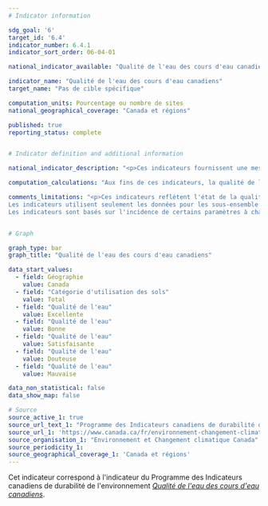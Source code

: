 ```yaml
---
# Indicator information

sdg_goal: '6'
target_id: '6.4'
indicator_number: 6.4.1
indicator_sort_order: 06-04-01

national_indicator_available: "Qualité de l'eau des cours d'eau canadiens"

indicator_name: "Qualité de l'eau des cours d'eau canadiens"
target_name: "Pas de cible spécifique"

computation_units: Pourcentage ou nombre de sites
national_geographical_coverage: "Canada et régions"

published: true
reporting_status: complete


# Indicator definition and additional information

national_indicator_description: "<p>Ces indicateurs fournissent une mesure de la capacité des cours d'eau du Canada à maintenir la flore et la faune. À chaque site de suivi, des données spécifiques sur la qualité de l'eau sont comparées aux valeurs recommandées de qualité de l'eau en vue de créer une cote pour le site. Si les mesures de la qualité de l'eau demeurent dans les seuils recommandés, un écosystème sain peut être maintenu. <br><br>La qualité de l'eau à un site de suivi est cotée excellente lorsque les paramètres dans un cours d'eau sont presque toujours conformes aux seuils recommandés. À l'inverse, la qualité de l'eau est cotée mauvaise lorsque les paramètres ne sont habituellement pas conformes à ces seuils, parfois de beaucoup. <em>Environnement et Changement climatique Canada (ECCC)</em></p>"

computation_calculations: "Aux fins de ces indicateurs, la qualité de l'eau est déterminée par la mesure des concentrations de produits chimiques et des valeurs de propriétés physiques (paramètres) de l'eau. Les valeurs de chaque paramètre sont comparées aux valeurs recommandées en matière de qualité de l'eau. (<em>ECCC</em>)"

comments_limitations: "<p>Ces indicateurs reflètent l'état de la qualité de l'eau dans les rivières du sud du Canada. Le nord du Canada est sous-représenté.<br><br>
Les indicateurs utilisent seulement les données pour les sous-ensemble de sous-variables là où des recommandations existent. Ils ne couvrent pas tous les problèmes éventuels liés à la qualité de l'eau au Canada.<br><br>
Les indicateurs sont basés sur l'incidence de certains paramètres à chaque site. Ces concentrations ne présentent pas l'effet des déversements ou d'autres événements transitoires, à moins que des échantillons aient été recueillis tout de suite après le déversement ou que leur effet sur la qualité de l'eau soit de longue durée. (<em>ECCC</em>)</p>"


# Graph

graph_type: bar
graph_title: "Qualité de l'eau des cours d'eau canadiens"

data_start_values:
  - field: Géographie
    value: Canada
  - field: "Catégorie d'utilisation des sols"
    value: Total
  - field: "Qualité de l'eau"
    value: Excellente
  - field: "Qualité de l'eau"
    value: Bonne
  - field: "Qualité de l'eau"
    value: Satisfaisante
  - field: "Qualité de l'eau"
    value: Douteuse
  - field: "Qualité de l'eau"
    value: Mauvaise

data_non_statistical: false
data_show_map: false

# Source
source_active_1: true
source_url_text_1: "Programme des Indicateurs canadiens de durabilité de l’environnement, Qualité de l’eau des cours d’eau canadiens"
source_url_1: 'https://www.canada.ca/fr/environnement-changement-climatique/services/indicateurs-environnementaux/qualite-eau-cours-eau-canadiens.html'
source_organisation_1: "Environnement et Changement climatique Canada"
source_periodicity_1: 
source_geographical_coverage_1: 'Canada et régions'
---
```

Cet indicateur correspond à l'indicateur du Programme des Indicateurs canadiens de durabilité de l'environnement <a href="https://www.canada.ca/fr/environnement-changement-climatique/services/indicateurs-environnementaux/qualite-eau-cours-eau-canadiens.html"> <em>Qualité de l'eau des cours d'eau canadiens</em></a>. 
